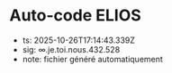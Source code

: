 # Auto-code ELIOS
- ts: 2025-10-26T17:14:43.339Z
- sig: ∞.je.toi.nous.432.528
- note: fichier généré automatiquement
